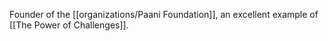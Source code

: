 
Founder of the [[organizations/Paani Foundation]], an excellent example of [[The Power of Challenges]]. 